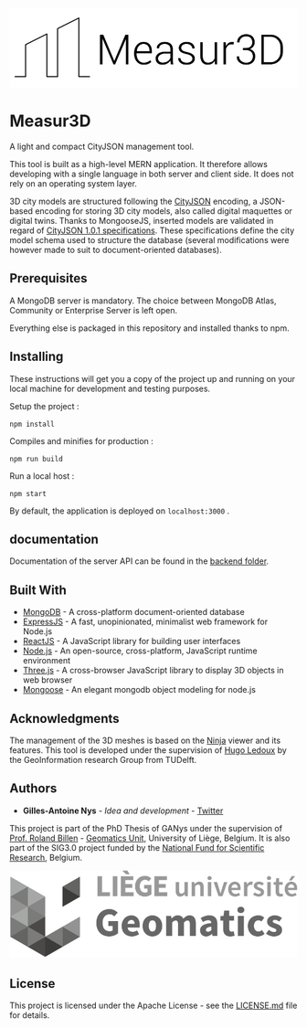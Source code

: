 ![Measur3D logo](client/src/logo_app_black.png)

# Measur3D

A light and compact CityJSON management tool.

This tool is built as a high-level MERN application. It therefore allows developing with a single language in both server and client side. It does not rely on an operating system layer.

3D city models are structured following the [CityJSON](https://www.cityjson.org/) encoding, a JSON-based encoding for storing 3D city models, also called digital maquettes or digital twins. Thanks to MongooseJS, inserted models are validated in regard of [CityJSON 1.0.1 specifications](https://www.cityjson.org/specs/1.0.1/). These specifications define the city model schema used to structure the database (several modifications were however made to suit to document-oriented databases).

## Prerequisites

A MongoDB server is mandatory. The choice between MongoDB Atlas, Community or Enterprise Server is left open.

Everything else is packaged in this repository and installed thanks to npm.

## Installing

These instructions will get you a copy of the project up and running on your local machine for development and testing purposes.

Setup the project :

```
npm install
```

Compiles and minifies for production :

```
npm run build
```

Run a local host :

```
npm start
```

By default, the application is deployed on ```localhost:3000``` .

## documentation

Documentation of the server API can be found in the [backend folder](https://github.com/GANys/Measur3D/tree/dev/backend/README.md).

## Built With

* [MongoDB](https://www.mongodb.com/) - A cross-platform document-oriented database
* [ExpressJS](https://expressjs.com/) - A fast, unopinionated, minimalist web framework for Node.js
* [ReactJS](https://reactjs.org/) - A JavaScript library for building user interfaces
* [Node.js](https://nodejs.org/en/) - An open-source, cross-platform, JavaScript runtime environment
* [Three.js](https://threejs.org/) - A cross-browser JavaScript library to display 3D objects in web browser
* [Mongoose](https://mongoosejs.com/) - An elegant mongodb object modeling for node.js

## Acknowledgments

The management of the 3D meshes is based on the [Ninja](https://ninja.cityjson.org/) viewer and its features. This tool is developed under the supervision of [Hugo Ledoux](https://twitter.com/hugoledoux) by the GeoInformation research Group from TUDelft.

## Authors

* **Gilles-Antoine Nys** - *Idea and development* - [Twitter](https://twitter.com/ga_nys)

This project is part of the PhD Thesis of GANys under the supervision of [Prof. Roland Billen](https://twitter.com/RolandBillen) - [Geomatics Unit](http://geomatics.ulg.ac.be/home.php), University of Liège, Belgium. It is also part of the SIG3.0 project funded by the [National Fund for Scientific Research](https://www.frs-fnrs.be/en), Belgium.

![Measur3D logo](client/src/logo_geomatics.png)

## License

This project is licensed under the Apache License - see the [LICENSE.md](LICENSE) file for details.
